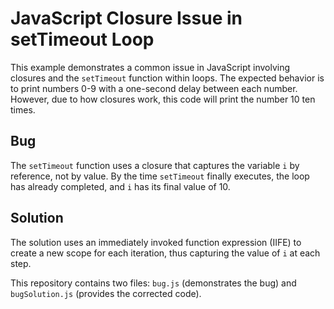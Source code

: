 # JavaScript Closure Issue in setTimeout Loop

This example demonstrates a common issue in JavaScript involving closures and the `setTimeout` function within loops.  The expected behavior is to print numbers 0-9 with a one-second delay between each number. However, due to how closures work, this code will print the number 10 ten times.

## Bug
The `setTimeout` function uses a closure that captures the variable `i` by reference, not by value. By the time `setTimeout` finally executes, the loop has already completed, and `i` has its final value of 10.

## Solution
The solution uses an immediately invoked function expression (IIFE) to create a new scope for each iteration, thus capturing the value of `i` at each step.

This repository contains two files: `bug.js` (demonstrates the bug) and `bugSolution.js` (provides the corrected code).